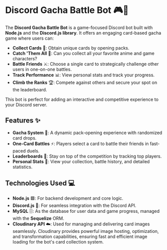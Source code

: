 # Discord Gacha Battle Bot 🎮🎴  

The **Discord Gacha Battle Bot** is a game-focused Discord bot built with **Node.js** and the **Discord.js library**. It offers an engaging card-based gacha game where users can:  

- **Collect Cards** 🎴: Obtain unique cards by opening packs.  
- **Catch 'Them All** 🎯: Can you collect all your favorite anime and game characters?  
- **Battle Friends** ⚔️: Choose a single card to strategically challenge other users in one-on-one battles.  
- **Track Performance** 📊: View personal stats and track your progress.  
- **Climb the Ranks** 🏆: Compete against others and secure your spot on the leaderboard.  

This bot is perfect for adding an interactive and competitive experience to your Discord server.  

## Features ✨  
- **Gacha System** 🎁: A dynamic pack-opening experience with randomized card drops.  
- **One-Card Battles** ⚡: Players select a card to battle their friends in fast-paced duels.  
- **Leaderboards** 🥇: Stay on top of the competition by tracking top players.  
- **Personal Stats** 📖: View your collection, battle history, and detailed statistics.  

## Technologies Used 💻  
- **Node.js** 🟩: For backend development and core logic.  
- **Discord.js** 💬: For seamless integration with the Discord API.  
- **MySQL** 🗄️: As the database for user data and game progress, managed with the **Sequelize** ORM.  
- **Cloudinary API** ☁️: Used for managing and delivering card images seamlessly. Cloudinary provides powerful image hosting, optimization, and transformation capabilities, ensuring fast and efficient image loading for the bot's card collection system.
